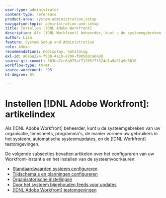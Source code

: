 ```yaml
---
user-type: administrator
content-type: reference
product-area: system-administration;setup
navigation-topic: administration-and-setup
title: Instellen [!DNL Adobe Workfront]
description: Als [!DNL Workfront] beheerder, kunt u de systeemgebreken van uw organisatie, timesheets, programma's, de manier vormen uw gebruikers in het systeem, automatische systeemupdates, en de [!DNL Workfront] testomgevingen.
author: Lisa
feature: System Setup and Administration
role: Admin
recommendations: noDisplay, noCatalog
exl-id: a6a6a224-f938-4a19-a708-f00568ca6a88
source-git-commit: 3b3ba7cc6a975af71205f7f524e1a9a91a9d3810
workflow-type: tm+mt
source-wordcount: '95'
ht-degree: 0%

---
```


# Instellen [!DNL Adobe Workfront]: artikelindex

<!--Audited: 01/2024-->

Als [!DNL Adobe Workfront] beheerder, kunt u de systeemgebreken van uw organisatie, timesheets, programma&#39;s, de manier vormen uw gebruikers in het systeem, automatische systeemupdates, en de [!DNL Workfront] testomgevingen.

De volgende subsecties bevatten artikelen over het configureren van uw Workfront-instantie en het instellen van de systeemvoorkeuren:

* [Standaardwaarden systeem configureren](../../administration-and-setup/set-up-workfront/configure-system-defaults/configure-system-defaults.md)
* [Tijdschema&#39;s en planningen configureren](../../administration-and-setup/set-up-workfront/configure-timesheets-schedules/configure-timesheets-and-schedules.md)
* [Organisatorische instellingen](../../administration-and-setup/set-up-workfront/organizational-setup/organizational-setup.md)
* [Door het systeem bijgehouden feeds voor updates](../../administration-and-setup/set-up-workfront/system-tracked-update-feeds/system-tracked-updates-feeds.md)
* [[!DNL Adobe Workfront] testomgevingen](../../administration-and-setup/set-up-workfront/workfront-testing-environments/wf-testing-environments.md)

